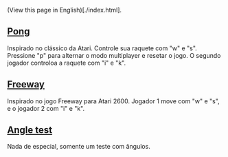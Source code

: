 (View this page in English)[./index.html].

## [Pong](./pong/)

Inspirado no clássico da Atari. Controle sua raquete com "w" e "s". Pressione "p" para alternar o modo multiplayer e resetar o jogo. O segundo jogador controloa a raquete com "i" e "k".

## [Freeway](./freeway)

Inspirado no jogo Freeway para Atari 2600. Jogador 1 move com "w" e "s", e o jogador 2 com "i" e "k". 

## [Angle test](./angle-test)

Nada de especial, somente um teste com ângulos.
